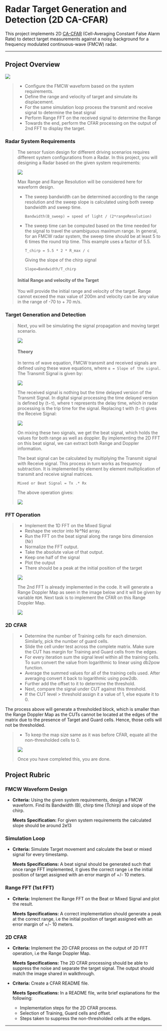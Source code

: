 # Radar Target Generation and Detection (2D CA-CFAR)

This project implements 2D [CA-CFAR](https://en.wikipedia.org/wiki/Constant_false_alarm_rate)
(Cell-Averaging Constant False Alarm Rate) to detect target measurements against
a noisy background for a frequency modulated continuous-wave (FMCW) radar.

---

## Project Overview

![](.readme/image11.png)

> - Configure the FMCW waveform based on the system requirements.
> - Define the range and velocity of target and simulate its displacement.
> - For the same simulation loop process the transmit and receive signal to determine the beat signal
> - Perform Range FFT on the received signal to determine the Range
> - Towards the end, perform the CFAR processing on the output of 2nd FFT to display the target.

### Radar System Requirements

> The sensor fusion design for different
> driving scenarios requires different system configurations from a Radar. In this project,
> you will designing a Radar based on the given system requirements:
>
> ![](.readme/image14.png)
>
> Max Range and Range Resolution will be considered here for waveform design.
> - The sweep bandwidth can be determined according to the range resolution and the sweep
>   slope is calculated using both sweep bandwidth and sweep time.
>   ```
>   Bandwidth(B_sweep) = speed of light / (2*rangeResolution)
>   ```
> - The sweep time can be computed based on the time needed for the signal to travel the
>   unambiguous maximum range. In general, for an FMCW radar system, the sweep time should
>   be at least 5 to 6 times the round trip time. This example uses a factor of 5.5.
>   ```
>   T_chirp = 5.5 * 2 * R_max / c
>   ```
>   Giving the slope of the chirp signal
>   ```
>   Slope=Bandwidth/T_chirp
>   ```
>
> #### Initial Range and velocity of the Target
>
> You will provide the initial range and velocity of the target.
> Range cannot exceed the max value of 200m and velocity can be
> any value in the range of -70 to + 70 m/s.

### Target Generation and Detection

> Next, you will be simulating the signal propagation and moving target scenario.
>
> ![](.readme/image.png)
>
> #### Theory
>
> In terms of wave equation, FMCW transmit and received signals are defined using
> these wave equations, where `α = Slope of the signal`.
> The Transmit Signal is given by:
>
> ![](.readme/transmit-signal.png)
>
> The received signal is nothing but the time delayed version of the Transmit Signal.
> In digital signal processing the time delayed version is defined by (t−τ),
> where τ represents the delay time, which in radar processing is the trip time for the signal.
> Replacing t with (t−τ) gives the Receive Signal:
>
> ![](.readme/receive-signal.png)
>
> On mixing these two signals, we get the beat signal, which holds the values for both
> range as well as doppler. By implementing the 2D FFT on this beat signal,
> we can extract both Range and Doppler information.
>
> The beat signal can be calculated by multiplying the Transmit signal with Receive signal.
> This process in turn works as frequency subtraction. It is implemented by element by element
> multiplication of transmit and receive signal matrices.
> ```
> Mixed or Beat Signal = Tx .* Rx
> ```
> The above operation gives:
>
> ![](.readme/mixed-or-beat-signal.png)

### FFT Operation

> - Implement the 1D FFT on the Mixed Signal
> - Reshape the vector into Nr*Nd array.
> - Run the FFT on the beat signal along the range bins dimension (Nr)
> - Normalize the FFT output.
> - Take the absolute value of that output.
> - Keep one half of the signal
> - Plot the output
> - There should be a peak at the initial position of the target
>
> ![](.readme/image10.png)
>
> The 2nd FFT is already implemented in the code.
> It will generate a Range Doppler Map as seen in the image below and it will be given by
> variable `RDM`. Next task is to implement the CFAR on this Range Doppler Map.
>
> ![](.readme/image12.jpg)

### 2D CFAR

> - Determine the number of Training cells for each dimension. Similarly, pick the number of guard cells.
> - Slide the cell under test across the complete matrix. Make sure the CUT has margin for Training and Guard cells from the edges.
> - For every iteration sum the signal level within all the training cells. To sum convert the value from logarithmic to linear using db2pow function.
> - Average the summed values for all of the training cells used. After averaging convert it back to logarithmic using pow2db.
> - Further add the offset to it to determine the threshold.
> - Next, compare the signal under CUT against this threshold.
> - If the CUT level > threshold assign it a value of 1, else equate it to 0.

The process above will generate a thresholded block, which is smaller than the Range Doppler Map as the CUTs cannot be located at the edges of the matrix due to the presence of Target and Guard cells. Hence, those cells will not be thresholded.

> - To keep the map size same as it was before CFAR, equate all the non-thresholded cells to 0.
>
> ![](.readme/image13.png)
>
> Once you have completed this, you are done.

## Project Rubric

### FMCW Waveform Design

- **Criteria:** Using the given system requirements, design
a FMCW waveform. Find its Bandwidth (B), chirp time (Tchirp) and slope of the chirp.

  **Meets Specification:** For given system requirements the calculated slope should be around 2e13

### Simulation Loop

- **Criteria:** Simulate Target movement and calculate the beat or mixed signal for every timestamp.

  **Meets Specifications:** A beat signal should be generated such that once range FFT implemented, it gives the correct range i.e the initial position of target assigned with an error margin of +/- 10 meters.

### Range FFT (1st FFT)

- **Criteria:** Implement the Range FFT on the Beat or Mixed Signal and plot the result.

  **Meets Specifications:** A correct implementation should generate a peak at the correct range, i.e the initial position of target assigned with an error margin of +/- 10 meters.

### 2D CFAR

- **Criteria:** Implement the 2D CFAR process on the output of 2D FFT operation, i.e the Range Doppler Map.

  **Meets Specifications:** The 2D CFAR processing should be able to suppress the noise and separate the target signal. The output should match the image shared in walkthrough.

- **Criteria:** Create a CFAR README file.

  **Meets Specifications:** In a README file, write brief explanations for the following:
  - Implementation steps for the 2D CFAR process.
  - Selection of Training, Guard cells and offset.
  - Steps taken to suppress the non-thresholded cells at the edges.

---
